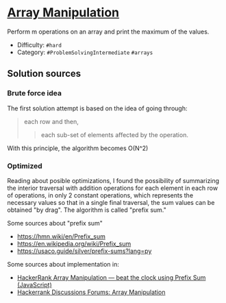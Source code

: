 # [Array Manipulation](https://www.hackerrank.com/challenges/crush)

Perform m operations on an array and print the maximum of the values.

- Difficulty:  `#hard`
- Category: `#ProblemSolvingIntermediate` `#arrays`

## Solution sources

### Brute force idea

The first solution attempt is based on the idea of going through:

> each row and then,
> > each sub-set of elements affected by the operation.

With this principle, the algorithm becomes O(N^2)

### Optimized

Reading about posible optimizations,
I found the possibility of summarizing the interior traversal with
addition operations for each element in each row of operations,
in only 2 constant operations, which represents the necessary values so that
in a single final traversal, the sum values can be obtained "by drag".
The algorithm is called "prefix sum."

Some sources about "prefix sum"

- <https://hmn.wiki/en/Prefix_sum>
- <https://en.wikipedia.org/wiki/Prefix_sum>
- <https://usaco.guide/silver/prefix-sums?lang=py>

Some sources about implementation in:

- [HackerRank Array Manipulation — beat the clock using Prefix Sum (JavaScript)](https://medium.com/@mlgerardvla/hackerrank-array-manipulation-beat-the-clock-using-prefix-sum-92471060035e)
- [Hackerrank Discussions Forums: Array Manipulation](https://www.hackerrank.com/challenges/one-month-preparation-kit-crush/forum)
